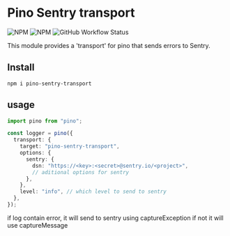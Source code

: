 # Pino Sentry transport

![NPM](https://img.shields.io/npm/l/pino-sentry-transport)
![NPM](https://img.shields.io/npm/v/pino-sentry-transport)
![GitHub Workflow Status](https://github.com/tomer-yechiel/pino-sentry-transport/actions/workflows/pino-sentry-transport.yml/badge.svg?branch=main)

This module provides a 'transport' for pino that sends errors to Sentry.
## Install

```shell
npm i pino-sentry-transport
```

## usage

```typescript
import pino from "pino";

const logger = pino({
  transport: {
    target: "pino-sentry-transport",
    options: {
      sentry: {
        dsn: "https://<key>:<secret>@sentry.io/<project>",
        // aditional options for sentry
      },
    },
    level: "info", // which level to send to sentry
  },
});
```
if log contain error, it will send to sentry using captureException if not it will use captureMessage


